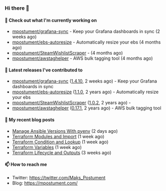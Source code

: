 ### Hi there 👋

#### 👷 Check out what I'm currently working on

- [mpostument/grafana-sync](https://github.com/mpostument/grafana-sync) - Keep your Grafana dashboards in sync (2 weeks ago)
- [mpostument/ebs-autoresize](https://github.com/mpostument/ebs-autoresize) - Automatically resize your ebs (4 months ago)
- [mpostument/SteamWishlistScraper](https://github.com/mpostument/SteamWishlistScraper) -  (4 months ago)
- [mpostument/awstaghelper](https://github.com/mpostument/awstaghelper) - AWS bulk tagging tool (4 months ago)

#### 🔭 Latest releases I've contributed to

- [mpostument/grafana-sync](https://github.com/mpostument/grafana-sync) ([1.4.10](https://github.com/mpostument/grafana-sync/releases/tag/1.4.10), 2 weeks ago) - Keep your Grafana dashboards in sync
- [mpostument/ebs-autoresize](https://github.com/mpostument/ebs-autoresize) ([1.1.0](https://github.com/mpostument/ebs-autoresize/releases/tag/1.1.0), 2 years ago) - Automatically resize your ebs
- [mpostument/SteamWishlistScraper](https://github.com/mpostument/SteamWishlistScraper) ([1.0.2](https://github.com/mpostument/SteamWishlistScraper/releases/tag/1.0.2), 2 years ago) - 
- [mpostument/awstaghelper](https://github.com/mpostument/awstaghelper) ([0.17.1](https://github.com/mpostument/awstaghelper/releases/tag/0.17.1), 2 years ago) - AWS bulk tagging tool

#### 📜 My recent blog posts

- [Manage Ansible Versions With pyenv](https://mpostument.com/2022/09/19/manage-ansible-versions-with-tfenv/) (2 days ago)
- [Terraform Modules and Import](https://mpostument.com/2022/09/14/terraform-modules-and-import/) (1 week ago)
- [Terraform Condition and Lookup](https://mpostument.com/2022/09/11/terraform-condition-and-lookup/) (1 week ago)
- [Terraform Variables](https://mpostument.com/2022/09/09/terraform-variables/) (1 week ago)
- [Terraform Lifecycle and Outputs](https://mpostument.com/2022/08/28/terraform-lifecycle/) (3 weeks ago)

#### 📫 How to reach me

- Twitter: https://twitter.com/Maks_Postument
- Blog: https://mpostument.com/
